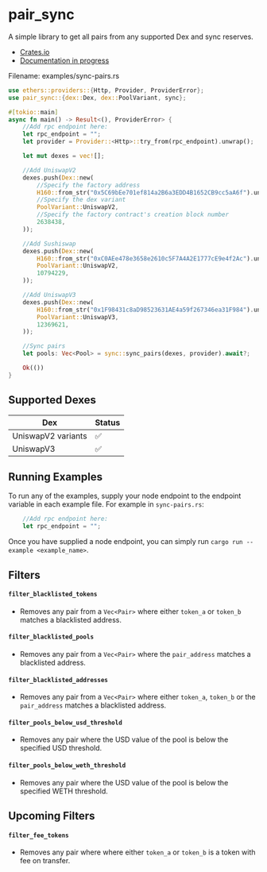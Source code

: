 # pair_sync

A simple library to get all pairs from any supported Dex and sync reserves.

- [Crates.io](https://crates.io/crates/pair_sync)
- [Documentation in progress](https://docs.rs/pair_sync/0.1.0/pair_sync/)


Filename: examples/sync-pairs.rs
```rust
use ethers::providers::{Http, Provider, ProviderError};
use pair_sync::{dex::Dex, dex::PoolVariant, sync};

#[tokio::main]
async fn main() -> Result<(), ProviderError> {
    //Add rpc endpoint here:
    let rpc_endpoint = "";
    let provider = Provider::<Http>::try_from(rpc_endpoint).unwrap();

    let mut dexes = vec![];

    //Add UniswapV2
    dexes.push(Dex::new(
        //Specify the factory address
        H160::from_str("0x5C69bEe701ef814a2B6a3EDD4B1652CB9cc5aA6f").unwrap(),
        //Specify the dex variant
        PoolVariant::UniswapV2,
        //Specify the factory contract's creation block number
        2638438,
    ));

    //Add Sushiswap
    dexes.push(Dex::new(
        H160::from_str("0xC0AEe478e3658e2610c5F7A4A2E1777cE9e4f2Ac").unwrap(),
        PoolVariant::UniswapV2,
        10794229,
    ));

    //Add UniswapV3
    dexes.push(Dex::new(
        H160::from_str("0x1F98431c8aD98523631AE4a59f267346ea31F984").unwrap(),
        PoolVariant::UniswapV3,
        12369621,
    ));

    //Sync pairs
    let pools: Vec<Pool> = sync::sync_pairs(dexes, provider).await?;

    Ok(())
}
```

## Supported Dexes

| Dex | Status |
|----------|------|
| UniswapV2 variants  | ✅||
| UniswapV3  | ✅||


## Running Examples

To run any of the examples, supply your node endpoint to the endpoint variable in each example file. For example in `sync-pairs.rs`:

```rust
    //Add rpc endpoint here:
    let rpc_endpoint = "";
```

Once you have supplied a node endpoint, you can simply run `cargo run --example <example_name>`.


## Filters

#### `filter_blacklisted_tokens`
- Removes any pair from a `Vec<Pair>` where either `token_a` or `token_b` matches a blacklisted address.

#### `filter_blacklisted_pools`
- Removes any pair from a `Vec<Pair>` where the `pair_address` matches a blacklisted address.

#### `filter_blacklisted_addresses`
- Removes any pair from a `Vec<Pair>` where either `token_a`, `token_b` or the `pair_address` matches a blacklisted address.

#### `filter_pools_below_usd_threshold`
- Removes any pair where the USD value of the pool is below the specified USD threshold.

#### `filter_pools_below_weth_threshold`
- Removes any pair where the USD value of the pool is below the specified WETH threshold.


## Upcoming Filters

#### `filter_fee_tokens`
- Removes any pair where  where either `token_a` or `token_b` is a token with fee on transfer.



